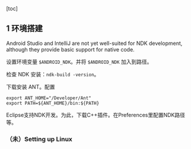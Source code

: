 [toc]

## 1 环境搭建

Android Studio and IntelliJ are not yet well-suited for NDK development, although they provide basic support for native code.

设置环境变量 `$ANDROID_NDK`。并将 `$ANDROID_NDK` 加入到路径。

检查 NDK 安装：`ndk-build -version`。

下载安装 ANT。配置

    export ANT_HOME="/Developer/Ant"
    export PATH=${ANT_HOME}/bin:${PATH}

Eclipse支持NDK开发。为此，下载C++插件。在Preferences里配置NDK路径等。

### （未）Setting up Linux
